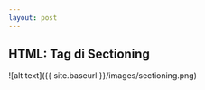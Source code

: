 ```yaml
---
layout: post
---
```


## HTML: Tag di Sectioning
![alt text]({{ site.baseurl }}/images/sectioning.png)